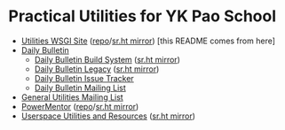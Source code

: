 # Practical Utilities for YK Pao School

- [Utilities WSGI Site](https://ykps.runxiyu.org)
  ([repo](https://git.runxiyu.org/ykps/current/ykps-wsgi.git)/[sr.ht mirror](https://git.sr.ht/~runxiyu/ykps-wsgi))
  [this README comes from here]
- [Daily Bulletin](https://ykps.runxiyu.org/sjdb)
  - [Daily Bulletin Build System](https://git.runxiyu.org/ykps/current/sjdb-src.git)
    ([sr.ht mirror](https://git.sr.ht/~runxiyu/sjdb-src))
  - [Daily Bulletin Legacy](https://git.runxiyu.org/ykps/current/sjdb-legacy.git)
    ([sr.ht mirror](https://git.sr.ht/~runxiyu/sjdb-legacy))
  - [Daily Bulletin Issue Tracker](https://todo.sr.ht/~runxiyu/sjdb)
  - [Daily Bulletin Mailing List](https://lists.sr.ht/~runxiyu/sjdb)
- [General Utilities Mailing List](https://lists.sr.ht/~runxiyu/ykps)
- [PowerMentor](https://powermentor.andrewyu.org)
  ([repo](https://git.runxiyu.org/ykps/current/mentorweb.git)/[sr.ht mirror](https://git.sr.ht/~runxiyu/mentorweb))
- [Userspace Utilities and Resources](https://git.runxiyu.org/runxiyu/current/tooch.git)
  ([sr.ht mirror](https://git.sr.ht/~runxiyu/tooch))
